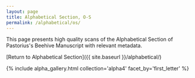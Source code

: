 ```yaml
---
layout: page
title: Alphabetical Section, O-S
permalink: /alphabetical/os/
---
```


This page presents high quality scans of the Alphabetical Section of Pastorius's Beehive Manuscript with relevant metadata.

[Return to Alphabetical Section]({{ site.baseurl }}/alphabetical/)

{% include alpha_gallery.html collection='alpha4' facet_by='first_letter' %}
